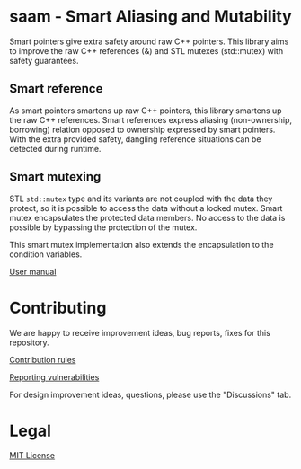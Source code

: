 <!--
SPDX-FileCopyrightText: Leica Geosystems AG

SPDX-License-Identifier: MIT
-->

# saam - Smart Aliasing and Mutability

Smart pointers give extra safety around raw C++ pointers. This library aims to improve
the raw C++ references (&) and STL mutexes (std::mutex) with safety guarantees.

## Smart reference
As smart pointers smartens up raw C++ pointers, this library smartens up the raw C++ references.
Smart references express aliasing (non-ownership, borrowing) relation opposed to ownership expressed by smart pointers.
With the extra provided safety, dangling reference situations can be detected during runtime.

## Smart mutexing
STL `std::mutex` type and its variants are not coupled with the data they protect,
so it is possible to access the data without a locked mutex.
Smart mutex encapsulates the protected data members.
No access to the data is possible by bypassing the protection of the mutex.

This smart mutex implementation also extends the encapsulation to the condition variables.

[User manual](doc/UserManual.md)

# Contributing

We are happy to receive improvement ideas, bug reports, fixes for this repository.

[Contribution rules](doc/Contributing.md)

[Reporting vulnerabilities](SECURITY.md)

For design improvement ideas, questions, please use the "Discussions" tab.

# Legal

[MIT License](LICENSES/MIT.txt)
